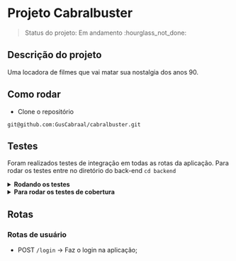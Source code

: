 # Projeto Cabralbuster

> Status do projeto: Em andamento :hourglass_not_done:


## Descrição do projeto

Uma locadora de filmes que vai matar sua nostalgia dos anos 90.

## Como rodar

- Clone o repositório 
```
git@github.com:GusCabraal/cabralbuster.git
```


## Testes
Foram realizados testes de integração em todas as rotas da aplicação. Para rodar os testes entre no diretório do back-end `cd backend`


<details>
<summary><strong> Rodando os testes </strong></summary><br />

- Execute o comando:
 ```
 npm test
 ```

![cobertura_de_testes](testes.png)

</details>

<details>
<summary><strong>Para rodar os testes de cobertura</strong></summary><br />

- Execute a cobertura de testes:
 ```
 npm run test:coverage
 ```

</details>

## Rotas

### Rotas de usuário

- POST `/login` -> Faz o login na aplicação;

